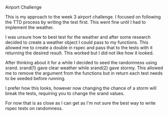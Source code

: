 Airport Challenge

This is my approach to the week 3 airport challenge.
I focused on following the TTD process by writing the test first. This went fine until I had to implement the weather.

I was unsure how to best test for the weather and after some research decided to create a weather object I could pass to my functions. This allowed me to create a double in rspec and pass that to the tests with it returning the desired result.
This worked but I did not like how it looked.

After thinking about it for a while I decided to seed the randomness using srand. srand(1) gave clear weather while srand(2) gave stormy.
This allowed me to remove the argument from the functions but in return each test needs to be seeded before running.

I prefer how this looks, however now changing the chance of a storm will break the tests, requiring you to change the srand values.

For now that is as close as I can get as I'm not sure the best way to write rspec tests on randomness.
